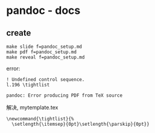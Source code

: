 pandoc - docs
===

create
---

```
make slide f=pandoc_setup.md 
make pdf f=pandoc_setup.md 
make reveal f=pandoc_setup.md
```

error:
```
! Undefined control sequence.
l.196 \tightlist

pandoc: Error producing PDF from TeX source
```

解决, mytemplate.tex
```
\newcommand{\tightlist}{%
  \setlength{\itemsep}{0pt}\setlength{\parskip}{0pt}}
```
